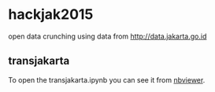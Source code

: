 # hackjak2015
open data crunching using data from http://data.jakarta.go.id

## transjakarta
To open the transjakarta.ipynb you can see it from
[nbviewer](http://nbviewer.ipython.org/github/za/hackjak2015/blob/master/transjakarta/transjakarta.ipynb).
